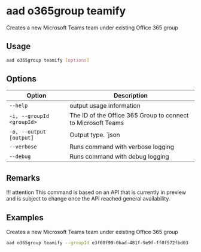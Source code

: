 # aad o365group teamify

Creates a new Microsoft Teams team under existing Office 365 group

## Usage

```sh
aad o365group teamify [options]
```

## Options

Option|Description
------|-----------
`--help`|output usage information
`-i, --groupId <groupId>`|The ID of the Office 365 Group to connect to Microsoft Teams
`-o, --output [output]`|Output type. `json|text`. Default `text`
`--verbose`|Runs command with verbose logging
`--debug`|Runs command with debug logging

## Remarks

!!! attention
    This command is based on an API that is currently in preview and is subject to change once the API reached general availability.

## Examples

Creates a new Microsoft Teams team under existing Office 365 group

```sh
aad o365group teamify --groupId e3f60f99-0bad-481f-9e9f-ff0f572fbd03
```